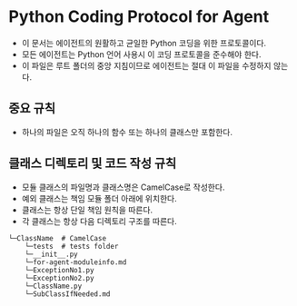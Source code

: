 # Python Coding Protocol for Agent
- 이 문서는 에이전트의 원활하고 균일한 Python 코딩을 위한 프로토콜이다.
- 모든 에이전트는 Python 언어 사용시 이 코딩 프로토콜을 준수해야 한다.
- 이 파일은 루트 폴더의 중앙 지침이므로 에이전트는 절대 이 파일을 수정하지 않는다.

## 중요 규칙
- 하나의 파일은 오직 하나의 함수 또는 하나의 클래스만 포함한다.

## 클래스 디렉토리 및 코드 작성 규칙
- 모듈 클래스의 파일명과 클래스명은 CamelCase로 작성한다.
- 예외 클래스는 책임 모듈 폴더 아래에 위치한다.
- 클래스는 항상 단일 책임 원칙을 따른다.
- 각 클래스는 항상 다음 디렉토리 구조를 따른다.
```
└─ClassName  # CamelCase
    └─tests  # tests folder
    └─__init__.py
    └─for-agent-moduleinfo.md
    └─ExceptionNo1.py
    └─ExceptionNo2.py
    └─ClassName.py
    └─SubClassIfNeeded.md
```
